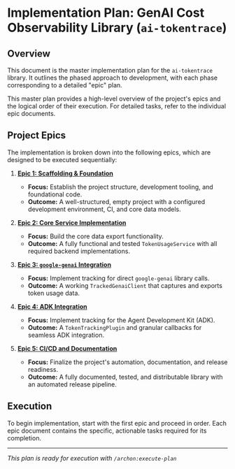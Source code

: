 # Implementation Plan: GenAI Cost Observability Library (`ai-tokentrace`)

## Overview
This document is the master implementation plan for the `ai-tokentrace` library. It outlines the phased approach to development, with each phase corresponding to a detailed "epic" plan.

This master plan provides a high-level overview of the project's epics and the logical order of their execution. For detailed tasks, refer to the individual epic documents.

## Project Epics
The implementation is broken down into the following epics, which are designed to be executed sequentially:

1.  **[Epic 1: Scaffolding & Foundation](./epics/00-01-scaffolding-and-foundation.md)**
    -   **Focus:** Establish the project structure, development tooling, and foundational code.
    -   **Outcome:** A well-structured, empty project with a configured development environment, CI, and core data models.

2.  **[Epic 2: Core Service Implementation](./epics/00-02-core-service-implementation.md)**
    -   **Focus:** Build the core data export functionality.
    -   **Outcome:** A fully functional and tested `TokenUsageService` with all required backend implementations.

3.  **[Epic 3: `google-genai` Integration](./epics/00-03-google-genai-integration.md)**
    -   **Focus:** Implement tracking for direct `google-genai` library calls.
    -   **Outcome:** A working `TrackedGenaiClient` that captures and exports token usage data.

4.  **[Epic 4: ADK Integration](./epics/00-04-adk-integration.md)**
    -   **Focus:** Implement tracking for the Agent Development Kit (ADK).
    -   **Outcome:** A `TokenTrackingPlugin` and granular callbacks for seamless ADK integration.

5.  **[Epic 5: CI/CD and Documentation](./epics/00-05-ci-cd-and-documentation.md)**
    -   **Focus:** Finalize the project's automation, documentation, and release readiness.
    -   **Outcome:** A fully documented, tested, and distributable library with an automated release pipeline.

## Execution
To begin implementation, start with the first epic and proceed in order. Each epic document contains the specific, actionable tasks required for its completion.

---
*This plan is ready for execution with `/archon:execute-plan`*
